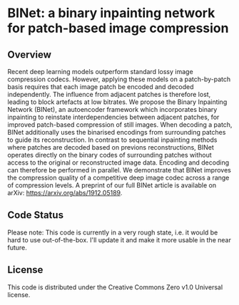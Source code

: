 # BINet: a binary inpainting network for patch-based image compression

## Overview
Recent deep learning models outperform standard lossy image compression codecs. 
However, applying these models on a patch-by-patch basis requires that each image patch be encoded and decoded independently. The influence from adjacent patches is therefore lost, leading to block artefacts at low bitrates. 
We propose the Binary Inpainting Network (BINet), an autoencoder framework which incorporates binary inpainting to reinstate interdependencies between adjacent patches, for improved patch-based compression of still images. When decoding a patch, BINet additionally uses the binarised encodings from surrounding patches to guide its reconstruction. In contrast to sequential inpainting methods where patches are decoded based on previons reconstructions, 
BINet operates directly on the binary codes of surrounding patches without access to the original or reconstructed image data. Encoding and decoding can therefore be performed in parallel. We demonstrate that BINet improves the compression quality of a competitive deep image codec across a range of compression levels.
A preprint of our full BINet article is available on arXiv: https://arxiv.org/abs/1912.05189.

## Code Status
Please note: This code is currently in a very rough state, 
i.e. it would be hard to use out-of-the-box. 
I'll update it and make it more usable in the near future.

## License
This code is distributed under the Creative Commons Zero v1.0 Universal license.
